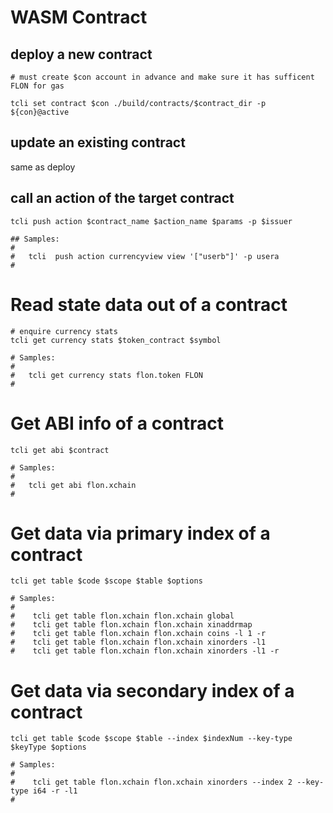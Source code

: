 # WASM Contract

## deploy a new contract
```
# must create $con account in advance and make sure it has sufficent FLON for gas

tcli set contract $con ./build/contracts/$contract_dir -p ${con}@active
```

## update an existing contract

same as deploy

## call an action of the target contract

```
tcli push action $contract_name $action_name $params -p $issuer

## Samples:
#
#   tcli  push action currencyview view '["userb"]' -p usera
#
```

# Read state data out of a contract

```
# enquire currency stats
tcli get currency stats $token_contract $symbol

# Samples:
#
#   tcli get currency stats flon.token FLON
#
```

# Get ABI info of a contract
```
tcli get abi $contract

# Samples:
#
#   tcli get abi flon.xchain
#
```

# Get data via primary index of a contract
```
tcli get table $code $scope $table $options

# Samples:
#
#    tcli get table flon.xchain flon.xchain global
#    tcli get table flon.xchain flon.xchain xinaddrmap
#    tcli get table flon.xchain flon.xchain coins -l 1 -r
#    tcli get table flon.xchain flon.xchain xinorders -l1
#    tcli get table flon.xchain flon.xchain xinorders -l1 -r
```

# Get data via secondary index of a contract

```
tcli get table $code $scope $table --index $indexNum --key-type $keyType $options

# Samples:
#
#    tcli get table flon.xchain flon.xchain xinorders --index 2 --key-type i64 -r -l1
#
```